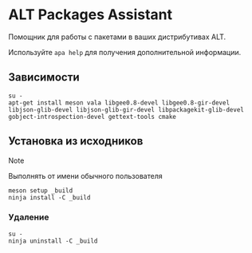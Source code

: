 # ALT Packages Assistant

Помощник для работы с пакетами в ваших дистрибутивах ALT.

Используйте `apa help` для получения дополнительной информации.

## Зависимости

```shell
su -
apt-get install meson vala libgee0.8-devel libgee0.8-gir-devel libjson-glib-devel libjson-glib-gir-devel libpackagekit-glib-devel gobject-introspection-devel gettext-tools cmake
```

## Установка из исходников

> [!NOTE]
> Выполнять от имени обычного пользователя

```shell
meson setup _build
ninja install -C _build
```

### Удаление

```shell
su -
ninja uninstall -C _build
```
